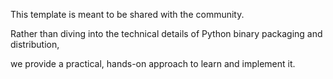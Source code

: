 This template is meant to be shared with the community.

Rather than diving into the technical details of Python binary packaging and distribution,

we provide a practical, hands-on approach to learn and implement it.
